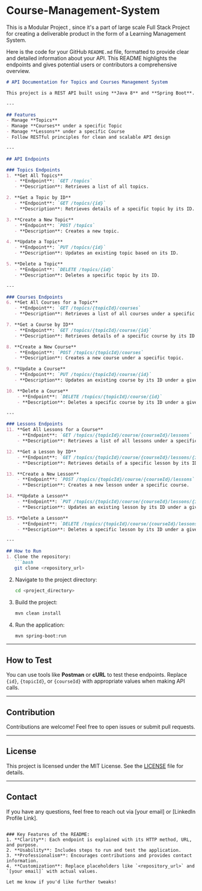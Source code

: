 # Course-Management-System
This is a Modular Project , since it's a part of  large scale Full Stack Project for creating a deliverable product in the form of a Learning Management System.

Here is the code for your GitHub `README.md` file, formatted to provide clear and detailed information about your API. This README highlights the endpoints and gives potential users or contributors a comprehensive overview.

```markdown
# API Documentation for Topics and Courses Management System

This project is a REST API built using **Java 8** and **Spring Boot**. The API provides endpoints to manage topics, courses, and lessons, supporting CRUD operations. Below, you'll find a detailed description of all available endpoints.

---

## Features
- Manage **Topics**
- Manage **Courses** under a specific Topic
- Manage **Lessons** under a specific Course
- Follow RESTful principles for clean and scalable API design

---

## API Endpoints

### Topics Endpoints
1. **Get All Topics**
   - **Endpoint**: `GET /topics`
   - **Description**: Retrieves a list of all topics.

2. **Get a Topic by ID**
   - **Endpoint**: `GET /topics/{id}`
   - **Description**: Retrieves details of a specific topic by its ID.

3. **Create a New Topic**
   - **Endpoint**: `POST /topics`
   - **Description**: Creates a new topic.

4. **Update a Topic**
   - **Endpoint**: `PUT /topics/{id}`
   - **Description**: Updates an existing topic based on its ID.

5. **Delete a Topic**
   - **Endpoint**: `DELETE /topics/{id}`
   - **Description**: Deletes a specific topic by its ID.

---

### Courses Endpoints
6. **Get All Courses for a Topic**
   - **Endpoint**: `GET /topics/{topicId}/courses`
   - **Description**: Retrieves a list of all courses under a specific topic.

7. **Get a Course by ID**
   - **Endpoint**: `GET /topics/{topicId}/course/{id}`
   - **Description**: Retrieves details of a specific course by its ID under a given topic.

8. **Create a New Course**
   - **Endpoint**: `POST /topics/{topicId}/courses`
   - **Description**: Creates a new course under a specific topic.

9. **Update a Course**
   - **Endpoint**: `PUT /topics/{topicId}/course/{id}`
   - **Description**: Updates an existing course by its ID under a given topic.

10. **Delete a Course**
    - **Endpoint**: `DELETE /topics/{topicId}/course/{id}`
    - **Description**: Deletes a specific course by its ID under a given topic.

---

### Lessons Endpoints
11. **Get All Lessons for a Course**
    - **Endpoint**: `GET /topics/{topicId}/course/{courseId}/lessons`
    - **Description**: Retrieves a list of all lessons under a specific course.

12. **Get a Lesson by ID**
    - **Endpoint**: `GET /topics/{topicId}/course/{courseId}/lessons/{id}`
    - **Description**: Retrieves details of a specific lesson by its ID under a given course.

13. **Create a New Lesson**
    - **Endpoint**: `POST /topics/{topicId}/course/{courseId}/lessons`
    - **Description**: Creates a new lesson under a specific course.

14. **Update a Lesson**
    - **Endpoint**: `PUT /topics/{topicId}/course/{courseId}/lessons/{id}`
    - **Description**: Updates an existing lesson by its ID under a given course.

15. **Delete a Lesson**
    - **Endpoint**: `DELETE /topics/{topicId}/course/{courseId}/lessons/{id}`
    - **Description**: Deletes a specific lesson by its ID under a given course.

---

## How to Run
1. Clone the repository:
   ```bash
   git clone <repository_url>
   ```
2. Navigate to the project directory:
   ```bash
   cd <project_directory>
   ```
3. Build the project:
   ```bash
   mvn clean install
   ```
4. Run the application:
   ```bash
   mvn spring-boot:run
   ```

---

## How to Test
You can use tools like **Postman** or **cURL** to test these endpoints. Replace `{id}`, `{topicId}`, or `{courseId}` with appropriate values when making API calls.

---

## Contribution
Contributions are welcome! Feel free to open issues or submit pull requests.

---

## License
This project is licensed under the MIT License. See the [LICENSE](LICENSE) file for details.

---

## Contact
If you have any questions, feel free to reach out via [your email] or [LinkedIn Profile Link].
```

### Key Features of the README:
1. **Clarity**: Each endpoint is explained with its HTTP method, URL, and purpose.
2. **Usability**: Includes steps to run and test the application.
3. **Professionalism**: Encourages contributions and provides contact information.
4. **Customization**: Replace placeholders like `<repository_url>` and `[your email]` with actual values.

Let me know if you'd like further tweaks!
